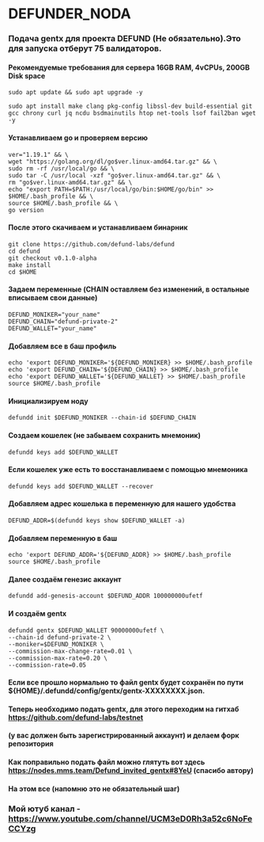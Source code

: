 # DEFUNDER_NODA
### Подача gentx для проекта DEFUND (Не обязательно).Это для запуска отберут 75 валидаторов.

#### Рекомендуемые требования для сервера 16GB RAM, 4vCPUs, 200GB Disk space

```
sudo apt update && sudo apt upgrade -y
```

```
sudo apt install make clang pkg-config libssl-dev build-essential git gcc chrony curl jq ncdu bsdmainutils htop net-tools lsof fail2ban wget -y
```

#### Устанавливаем go и проверяем версию

```
ver="1.19.1" && \
wget "https://golang.org/dl/go$ver.linux-amd64.tar.gz" && \
sudo rm -rf /usr/local/go && \
sudo tar -C /usr/local -xzf "go$ver.linux-amd64.tar.gz" && \
rm "go$ver.linux-amd64.tar.gz" && \
echo "export PATH=$PATH:/usr/local/go/bin:$HOME/go/bin" >> $HOME/.bash_profile && \
source $HOME/.bash_profile && \
go version
```

#### После этого скачиваем и устанавливаем бинарник

```
git clone https://github.com/defund-labs/defund
cd defund
git checkout v0.1.0-alpha
make install
cd $HOME
```

#### Задаем переменные (CHAIN оставляем без изменений, в остальные вписываем свои данные)

```
DEFUND_MONIKER="your_name"
DEFUND_CHAIN="defund-private-2"
DEFUND_WALLET="your_name"
```

#### Добавляем все в баш профиль

```
echo 'export DEFUND_MONIKER='${DEFUND_MONIKER} >> $HOME/.bash_profile
echo 'export DEFUND_CHAIN='${DEFUND_CHAIN} >> $HOME/.bash_profile
echo 'export DEFUND_WALLET='${DEFUND_WALLET} >> $HOME/.bash_profile
source $HOME/.bash_profile
```

#### Инициализируем ноду

```
defundd init $DEFUND_MONIKER --chain-id $DEFUND_CHAIN
```

#### Создаем кошелек (не забываем сохранить мнемоник)

```
defundd keys add $DEFUND_WALLET
```

#### Если кошелек уже есть то восстанавливаем с помощью мнемоника

```
defundd keys add $DEFUND_WALLET --recover
```

#### Добавляем адрес кошелька в переменную для нашего удобства

```
DEFUND_ADDR=$(defundd keys show $DEFUND_WALLET -a)
```

#### Добавляем переменную в баш

```
echo 'export DEFUND_ADDR='${DEFUND_ADDR} >> $HOME/.bash_profile
source $HOME/.bash_profile
```

#### Далее создаём генезис аккаунт

```
defundd add-genesis-account $DEFUND_ADDR 100000000ufetf
```

#### И создаём gentx

```
defundd gentx $DEFUND_WALLET 90000000ufetf \
--chain-id defund-private-2 \
--moniker=$DEFUND_MONIKER \
--commission-max-change-rate=0.01 \
--commission-max-rate=0.20 \
--commission-rate=0.05 
```

#### Если все прошло нормально то файл gentx будет сохранён по пути ${HOME}/.defundd/config/gentx/gentx-XXXXXXXX.json.

#### Теперь необходимо подать gentx, для этого переходим на гитхаб https://github.com/defund-labs/testnet
#### (у вас должен быть зарегистрированный аккаунт) и делаем форк репозитория

#### Как поправильно подать файл можно глятуть вот здесь https://nodes.mms.team/Defund_invited_gentx#8YeU (спасибо автору)

#### На этом все (напомню это не обязательный шаг)

### Мой ютуб канал -  https://www.youtube.com/channel/UCM3eD0Rh3a52c6NoFeCCYzg
